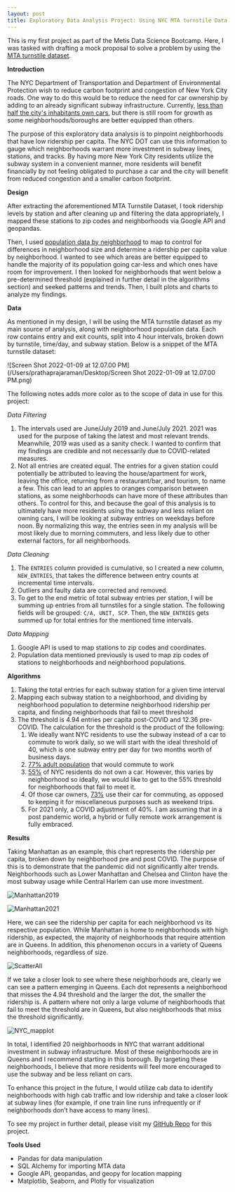 ```yaml
---
layout: post
title: Exploratory Data Analysis Project: Using NYC MTA turnstile Data to Reduce Carbon Footprint
---
```


This is my first project as part of the Metis Data Science Bootcamp. Here, I was tasked with drafting a mock proposal to solve a problem by using the [MTA turnstile dataset](http://web.mta.info/developers/turnstile.html).



**Introduction**

The NYC Department of Transportation and Department of Environmental Protection wish to reduce carbon footprint and congestion of New York City roads. One way to do this would be to reduce the need for car ownership by adding to an already significant subway infrastructure. Currently, [less than half the city's inhabitants own cars](https://edc.nyc/article/new-yorkers-and-their-cars), but there is still room for growth as some neighborhoods/boroughs are better equipped than others.



The purpose of this exploratory data analysis is to pinpoint neighborhoods that have low ridership per capita. The NYC DOT can use this information to gauge which neighborhoods warrant more investment in subway lines, stations, and tracks. By having more New York City residents utilize the subway system in a convenient manner, more residents will benefit financially by not feeling obligated to purchase a car and the city will benefit from reduced congestion and a smaller carbon footprint.



**Design**

After extracting the aforementioned MTA Turnstile Dataset, I took ridership levels by station and after cleaning up and filtering the data appropriately, I mapped these stations to zip codes and neighborhoods via Google API and geopandas.



Then, I used [population data by neighborhood](https://data.beta.nyc/dataset/pediacities-nyc-neighborhoods) to map to control for differences in neighborhood size and determine a ridership per capita value by neighborhood. I wanted to see which areas are better equipped to handle the majority of its population going car-less and which ones have room for improvement. I then looked for neighborhoods that went below a pre-determined threshold (explained in further detail in the algorithms section) and seeked patterns and trends. Then, I built plots and charts to analyze my findings.



**Data**

As mentioned in my design, I will be using the MTA turnstile dataset as my main source of analysis, along with neighborhood population data. Each row contains entry and exit counts, split into 4 hour intervals, broken down by turnstile, time/day, and subway station. Below is a snippet of the MTA turnstile dataset:

![Screen Shot 2022-01-09 at 12.07.00 PM](/Users/prathaprajaraman/Desktop/Screen Shot 2022-01-09 at 12.07.00 PM.png)

The following notes adds more color as to the scope of data in use for this project:

*Data Filtering*

1. The intervals used are June/July 2019 and June/July 2021. 2021 was used for the purpose of taking the latest and most relevant trends. Meanwhile, 2019 was used as a sanity check. I wanted to confirm that my findings are credible and not necessarily due to COVID-related measures.
2. Not all entries are created equal. The entries for a given station could potentially be attributed to leaving the house/apartment for work, leaving the office, returning from a restaurant/bar, and tourism, to name a few. This can lead to an apples to oranges comparison between stations, as some neighborhoods can have more of these attributes than others. To control for this, and because the goal of this analysis is to ultimately have more residents using the subway and less reliant on owning cars, I will be looking at subway entries on weekdays before noon. By normalizing this way, the entries seen in my analysis will be most likely due to morning commuters, and less likely due to other external factors, for all neighborhoods.

*Data Cleaning*

1. The `ENTRIES` column provided is cumulative, so I created a new column, `NEW_ENTRIES`, that takes the difference between entry counts at incremental time intervals.
2. Outliers and faulty data are corrected and removed.
3. To get to the end metric of total subway entries per station, I will be summing up entries from all turnstiles for a single station. The following fields will be grouped: `C/A, UNIT, SCP`. Then, the `NEW_ENTRIES` gets summed up for total entries for the mentioned time intervals.

*Data Mapping*

1. Google API is used to map stations to zip codes and coordinates.
2. Population data mentioned previously is used to map zip codes of stations to neighborhoods and neighborhood populations.



**Algorithms**

1. Taking the total entries for each subway station for a given time interval
2. Mapping each subway station to a neighborhood, and dividing by neighborhood population to determine neighborhood ridership per capita, and finding neighborhoods that fail to meet threshold
3. The threshold is 4.94 entries per capita post-COVID and 12.36 pre-COVID. The calculation for the threshold is the product of the following:
   1. We ideally want NYC residents to use the subway instead of a car to commute to work daily, so we will start with the ideal threshold of 40, which is one subway entry per day for two months worth of business days.
   2. [77% adult population](https://www.baruch.cuny.edu/nycdata/population-geography/age_distribution.htm) that would commute to work
   3. [55%](https://edc.nyc/article/new-yorkers-and-their-cars) of NYC residents do not own a car. However, this varies by neighborhood so ideally, we would like to get to the 55% threshold for neighborhoods that fail to meet it.
   4. Of those car owners, [73%](https://edc.nyc/article/new-yorkers-and-their-cars) use their car for commuting, as opposed to keeping it for miscellaneous purposes such as weekend trips.
   5. For 2021 only, a COVID adjustment of 40%. I am assuming that in a post pandemic world, a hybrid or fully remote work arrangement is fully embraced.



**Results**

Taking Manhattan as an example, this chart represents the ridership per capita, broken down by neighborhood pre and post COVID. The purpose of this is to demonstrate that the pandemic did not significantly alter trends. Neighborhoods such as Lower Manhattan and Chelsea and Clinton have the most subway usage while Central Harlem can use more investment.



![Manhattan2019](https://github.com/prathapr91/MTA_EDA/blob/main/Plots/Manhattan2019.png)

![Manhattan2021](https://github.com/prathapr91/MTA_EDA/blob/main/Plots/Manhattan2021.png)



Here, we can see the ridership per capita for each neighborhood vs its respective population. While Manhattan is home to neighborhoods with high ridership, as expected, the majority of neighborhoods that require attention are in Queens. In addition, this phenomenon occurs in a variety of Queens neighborhoods, regardless of size.

![ScatterAll](https://github.com/prathapr91/MTA_EDA/blob/main/Plots/Manhattan2021.png)



If we take a closer look to see where these neighborhoods are, clearly we can see a pattern emerging in Queens. Each dot represents a neighborhood that misses the 4.94 threshold and the larger the dot, the smaller the ridership is. A pattern where not only a large volume of neighborhoods that fail to meet the threshold are in Queens, but also neighborhoods that miss the threshold significantly.

![NYC_mapplot](https://github.com/prathapr91/MTA_EDA/blob/main/Plots/NYC_mapplot.png)

In total, I identified 20 neighborhoods in NYC that warrant additional investment in subway infrastructure. Most of these neighborhoods are in Queens and I recommend starting in this borough. By targeting these neighborhoods, I believe that more residents will feel more encouraged to use the subway and be less reliant on cars.



To enhance this project in the future, I would utilize cab data to identify neighborhoods with high cab traffic and low ridership and take a closer look at subway lines (for example, if one train line runs infrequently or if neighborhoods don’t have access to many lines).



To see my project in further detail, please visit my [GitHub Repo](https://github.com/prathapr91/MTA_EDA) for this project.



**Tools Used**

- Pandas for data manipulation
- SQL Alchemy for importing MTA data
- Google API, geopandas, and geopy for location mapping
- Matplotlib, Seaborn, and Plotly for visualization
